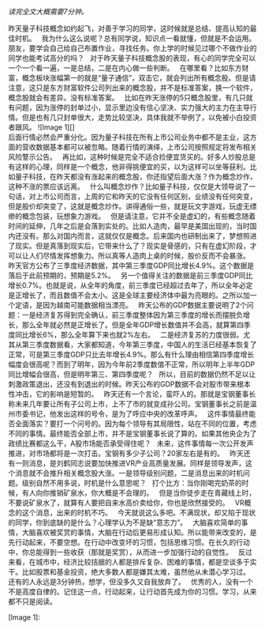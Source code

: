 *读完全文大概需要7分钟。*  
  
昨天量子科技概念如约起飞，对善于学习的同学，这时候就是总结、提高认知的最佳时机。
 
我为什么这么说呢？总有同学说，知识点一看就懂，但就是不会运用。朋友，要学会自己给自己布置作业，寻找任务。你上学的时候见过哪个不做作业的同学也能考试高分的吗？
 
对于昨天量子科技概念股的表现，有心的同学完全可以一个一个看一遍，一是总结，二是在内心做一些判断。
 
在哪里看？比如东方财富，概念板块涨幅第一的就是“量子通信”，双击它，就会列出所有概念股。但是请注意，这只是东方财富软件公司列出来的概念股，并不是标准答案，换一个软件，概念股就会有差异。没有标准答案。
 
比如在昨天涨停的5只概念股里，有几只就有问题，因为涨停的封单过小，显示里边没有信心坚决、实力强大的主力在主导行情。但是也有几只封单很大，走势比较坚决，具体我就不举例了，以免被小白投资者跟风。
![Image 1][]
   
后面行情必然会严重分化。因为量子科技在所有上市公司业务中都不是主业，这方面的营收数据基本都可以被忽略。随着行情的演绎，上市公司按照规定将发布相关风险警示公告。
 
再比如，这种时候是完全不适合捡便宜货买的。好多人炒股总是有这样的心理，同样是一个概念，他非得挑便宜的买，以为这样可以坐等获利。比如量子科技，在昨天都没有涨起来的概念股，你还指望后面大涨？作为概念炒作，这种不涨的票应该远离。
 
什么叫概念炒作？比如量子科技，仅仅是大领导说了一句话，对上市公司而言，上周的它和昨天的它没有任何区别，业绩没有任何突变，但是股价却突变了，这就是概念炒作。讲得通俗一些，就是玩文字游戏，玩虚无缥缈的概念包装，玩想象力游戏。
 
但是请注意，它并不全是虚幻的，有些概念随着时间的延伸，几年之后是会落到实处的。比如人造肉，最早是美国出现的，当时国内还没有。那么对国内而言，这就仅仅是概念。后来国内也研制出来了，梦想照进了现实。但是真落到现实后，它带来什么了？现实是骨感的，只有在虚幻阶段，才可以让人们尽情发挥想象力。所以真等人造肉上桌的时候，股价反而不会暴涨。
 
昨天官方公布了三季度经济数据，其中第三季度GDP同比增长4.9%。这个数据是落后于此前预期的，预期是5.2%。
 
另一个值得关注的数据是前三季度GDP同比增长0.7%。也就是说，从全年的角度，前三季度已经超过去年了，所以全年必定是正增长了，而且数值不会太小。这是全球主要经济体中最为亮眼的。之所以加一个定语，是因为越南可能数据相当漂亮。
 
昨天公布的GDP数据主要说明了2个问题：一是经济复苏得到完全确认，前三季度整体因为第三季度的增长而摆脱负增长，那么全年就必然是正增长了。但是全年GDP增长数值并不会高，就算第四季度同比增长6%，那么全年算下来也就2%左右。
 
二是经济复苏的力度很弱。尤其从第三季度数据看，大家都知道，今年第三季度，中国人的生活已经基本恢复了正常，可是第三季度GDP只比去年增长4.9%。那么有什么理由相信第四季度增长幅度会很高呢？而到了明年，因为今年前2季度数值不正常，所以明年上半年GDP同比增幅会很高，但是明年第三、第四季度呢？
 
所以，目前的数据仍然不足以让刺激政策退出，还没有到退出的时候。昨天公布的GDP数据不会对股市带来根本性冲击，它的影响是短暂的。
 
昨天还有一个言论，蛮吓人的。那就是宝钢董事长称未来几年要让所有子公司上市，上不了市的就变成孙公司。宝钢董事长之前是温州市委书记，他发出这样的号令，是为了呼应中央的改革呼声。
 
这件事情最终能否全面落实？要打一个问号的。因为每个领导有其局限性，站在不同的位置，考虑不同的事情。最终能否全部上市，并不是宝钢董事长说了算的。如果其他央企为了政绩比赛都这么干，A股市场能否承受得住呢？
 
未来，这件事情每一次公开发声推进，对市场都将是一次打击。宝钢有多少子公司？20家左右是有的。
 
昨天还有一则消息，是刘鹤同志说要加快推进VR产业高质量发展。同样是领导发声，这个消息就不会推升相关概念股大涨。一是领导级别问题，二是消息出来的时机问题。级别自然不用多说，时机是什么意思呢？
 
打个比方：当你刚喝完奶茶的时候，有人向你推销矿泉水，你大概是不会理的。
 
但是当你徒步走在青藏线上时，不要说矿泉水了，就算有人要把自来水高价卖给你，你也是欣然接受的。
 
VR概念的这个消息，出来的时机不巧。
 
今天就说这么多吧。不满现状，却又陷于现状的同学，你到底缺的是什么？心理学认为不是缺“意志力”。
 
大脑喜欢简单的事情，大脑喜欢被奖赏的事情，大脑在行动后更易形成认知。所以能带来改变的，是先行动起来，不要空想。在行动中改变坏的习惯，包括思维习惯。在长久的行动中，你总能得到一些收获（那就是奖赏），从而进一步加强行动的自觉性。
 
反过来看，在城市中，经济比较拮据的人都是排斥复杂、困难的事情，都是空谈多于实干。比如股票和基金投资，绝大多数人都是嫌其太难，虽然他从未潜心学习过。
 
还有的人永远是3分钟热，想学，但没多久又自我放弃了。
 
优秀的人，没有一个不是高度自律的。记住这一点，行动起来，让行动首先成为你的习惯。学习，从来都不只是阅读。
  
  
  

[Image 1]: 